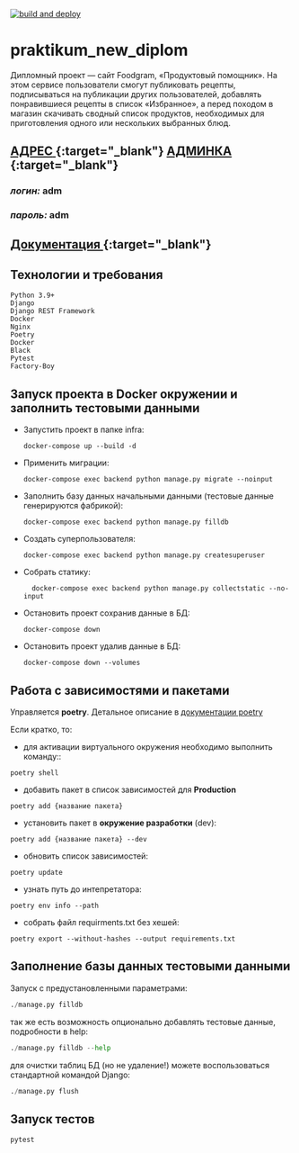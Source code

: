 [![build and deploy](https://github.com/DRAGANmik/foodgram-project-react/actions/workflows/foodgram_workflow.yaml/badge.svg)](https://github.com/DRAGANmik/foodgram-project-react/actions/workflows/foodgram_workflow.yaml)

# praktikum_new_diplom

Дипломный проект — сайт Foodgram, «Продуктовый помощник». На этом сервисе пользователи смогут публиковать рецепты, подписываться на публикации других пользователей, добавлять понравившиеся рецепты в список «Избранное», а перед походом в магазин скачивать сводный список продуктов, необходимых для приготовления одного или нескольких выбранных блюд.

## [ **АДРЕС**  ](http://recipesbook.ga/){:target="_blank"}  [ **АДМИНКА**  ](http://recipesbook.ga/admin-panel/){:target="_blank"}


### _логин:_  **adm**
### _пароль:_ **adm**


## [ Документация ](http://recipesbook.ga/api/docs/redoc.html){:target="_blank"}

## Технологии и требования
```
Python 3.9+
Django
Django REST Framework
Docker
Nginx
Poetry
Docker
Black
Pytest
Factory-Boy
```

## Запуск проекта в Docker окружении и заполнить тестовыми данными
- Запустить проект в папке infra: 
    ```shell
    docker-compose up --build -d
     ```
 - Применить миграции:
    ```shell
    docker-compose exec backend python manage.py migrate --noinput
    ```
   
- Заполнить базу данных начальными данными (тестовые данные генерируются фабрикой):
    ```shell
    docker-compose exec backend python manage.py filldb
    ```
- Создать суперпользователя:
  ```shell
  docker-compose exec backend python manage.py createsuperuser
    ```
  
- Собрать статику:
  ```shell
    docker-compose exec backend python manage.py collectstatic --no-input
    ```

- Остановить проект сохранив данные в БД:
    ```shell
    docker-compose down
    ```
- Остановить проект удалив данные в БД:
    ```shell
    docker-compose down --volumes
    ```

## Работа с зависимостями и пакетами
Управляется **poetry**. Детальное описание в [документации poetry](https://python-poetry.org/docs/cli/)

Если кратко, то:

- для активации виртуального окружения необходимо выполнить команду::
```shell
poetry shell
```
- добавить пакет в список зависимостей для **Production**
```shell
poetry add {название пакета}
```

- установить пакет в **окружение разработки** (dev):
```shell
poetry add {название пакета} --dev
```

- обновить список зависимостей:
```shell
poetry update
```

- узнать путь до интепретатора:
```shell
poetry env info --path
```

- собрать файл requirments.txt без хешей:
```shell
poetry export --without-hashes --output requirements.txt
```

## Заполнение базы данных тестовыми данными

Запуск с предустановленными параметрами:

```python
./manage.py filldb
```
так же есть возможность опционально добавлять тестовые данные, подробности в help:
```python
./manage.py filldb --help
```
для очистки таблиц БД (но не удаление!) можете воспользоваться стандартной командой Django:
```python
./manage.py flush
```

## Запуск тестов

```python
pytest
```